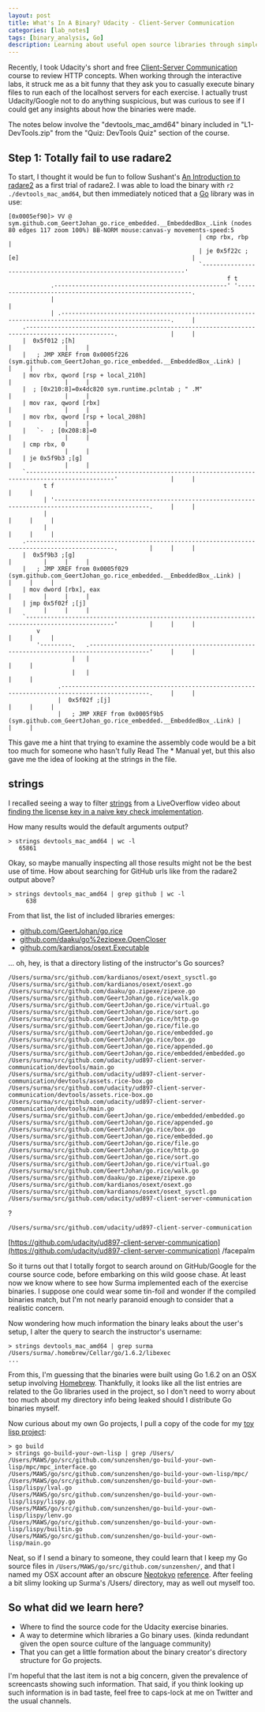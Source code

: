 ```yaml
---
layout: post
title: What's In A Binary? Udacity - Client-Server Communication
categories: [lab_notes]
tags: [binary_analysis, Go]
description: Learning about useful open source libraries through simple string browsing of a Go binary file.
---
```


Recently, I took Udacity's short and free [Client-Server Communication](https://www.udacity.com/course/client-server-communication--ud897) course to review HTTP concepts.
When working through the interactive labs, it struck me as a bit funny that they ask you to casually execute binary files to run each of the localhost servers for each exercise.
I actually trust Udacity/Google not to do anything suspicious, but was curious to see if I could get any insights about how the binaries were made.

The notes below involve the "devtools_mac_amd64" binary included in "L1-DevTools.zip" from the "Quiz: DevTools Quiz" section of the course.

Step 1: Totally fail to use radare2
-----------------------------------
To start, I thought it would be fun to follow Sushant's [An Introduction to radare2](http://sushant94.me/2015/05/31/Introduction_to_radare2/) as a first trial of radare2.
I was able to load the binary with ```r2 ./devtools_mac_amd64```, but then immediately noticed that a [Go](https://golang.org/) library was in use:


```
[0x0005ef90]> VV @ sym.github.com_GeertJohan_go.rice_embedded.__EmbeddedBox_.Link (nodes 80 edges 117 zoom 100%) BB-NORM mouse:canvas-y movements-speed:5
                                                      | cmp rbx, rbp                                                    |
                                                      | je 0x5f22c ;[e]                                                 |
                                                      `-----------------------------------------------------------------'
                                                              f t
            .-------------------------------------------------' '---------------------------------------------------------.
            |                                                                                                             |
            | .-----------------------------------------------------------------------------------------------------.     |
    .-----------------------------------------------------------------------------------------------.               |     |
    |  0x5f012 ;[h]                                                                                 |               |     |
    |   ; JMP XREF from 0x0005f226 (sym.github.com_GeertJohan_go.rice_embedded.__EmbeddedBox_.Link) |               |     |
    | mov rbx, qword [rsp + local_210h]                                                             |               |     |
    |  ; [0x210:8]=0x4dc820 sym.runtime.pclntab ; " .M"                                             |               |     |
    | mov rax, qword [rbx]                                                                          |               |     |
    | mov rbx, qword [rsp + local_208h]                                                             |               |     |
    |   `-  ; [0x208:8]=0                                                                           |               |     |
    | cmp rbx, 0                                                                                    |               |     |
    | je 0x5f9b3 ;[g]                                                                               |               |     |
    `-----------------------------------------------------------------------------------------------'               |     |
          t f                                                                                                       |     |
          | '-------------------------------------------------------------------------------------------------.     |     |
          |                                                                                                   |     |     |
          |                                                                                                   |     |     |
    .-----------------------------------------------------------------------------------------------.         |     |     |
    |  0x5f9b3 ;[g]                                                                                 |         |     |     |
    |   ; JMP XREF from 0x0005f029 (sym.github.com_GeertJohan_go.rice_embedded.__EmbeddedBox_.Link) |         |     |     |
    | mov dword [rbx], eax                                                                          |         |     |     |
    | jmp 0x5f02f ;[j]                                                                              |         |     |     |
    `-----------------------------------------------------------------------------------------------'         |     |     |
        v                                                                                                     |     |     |
        '---------.   .---------------------------------------------------------------------------------------'     |     |
                  |   |                                                                                             |     |
                  |   |                                                                                             |     |
              .-----------------------------------------------------------------------------------------------.     |     |
              |  0x5f02f ;[j]                                                                                 |     |     |
              |   ; JMP XREF from 0x0005f9b5 (sym.github.com_GeertJohan_go.rice_embedded.__EmbeddedBox_.Link) |     |     |
```

This gave me a hint that trying to examine the assembly code would be a bit too much for someone who hasn't fully Read The * Manual yet,
but this also gave me the idea of looking at the strings in the file.

strings
-------
I recalled seeing a way to filter [strings](http://manpages.ubuntu.com/manpages/zesty/en/man1/strings.1posix.html)
from a LiveOverflow video about [finding the license key in a naive key check implementation](https://www.youtube.com/watch?v=3NTXFUxcKPc&feature=youtu.be&t=2m43s).

How many results would the default arguments output?

```
> strings devtools_mac_amd64 | wc -l
   65861
```

Okay, so maybe manually inspecting all those results might not be the best use of time.
How about searching for GitHub urls like from the radare2 output above?

```
> strings devtools_mac_amd64 | grep github | wc -l
     638
```

From that list, the list of included libraries emerges:

* [github.com/GeertJohan/go.rice](https://github.com/GeertJohan/go.rice)
* [github.com/daaku/go%2ezipexe.OpenCloser](https://github.com/daaku/go.zipexe)
* [github.com/kardianos/osext.Executable](https://github.com/kardianos/osext)

... oh, hey, is that a directory listing of the instructor's Go sources?

```
/Users/surma/src/github.com/kardianos/osext/osext_sysctl.go
/Users/surma/src/github.com/kardianos/osext/osext.go
/Users/surma/src/github.com/daaku/go.zipexe/zipexe.go
/Users/surma/src/github.com/GeertJohan/go.rice/walk.go
/Users/surma/src/github.com/GeertJohan/go.rice/virtual.go
/Users/surma/src/github.com/GeertJohan/go.rice/sort.go
/Users/surma/src/github.com/GeertJohan/go.rice/http.go
/Users/surma/src/github.com/GeertJohan/go.rice/file.go
/Users/surma/src/github.com/GeertJohan/go.rice/embedded.go
/Users/surma/src/github.com/GeertJohan/go.rice/box.go
/Users/surma/src/github.com/GeertJohan/go.rice/appended.go
/Users/surma/src/github.com/GeertJohan/go.rice/embedded/embedded.go
/Users/surma/src/github.com/udacity/ud897-client-server-communication/devtools/main.go
/Users/surma/src/github.com/udacity/ud897-client-server-communication/devtools/assets.rice-box.go
/Users/surma/src/github.com/udacity/ud897-client-server-communication/devtools/assets.rice-box.go
/Users/surma/src/github.com/udacity/ud897-client-server-communication/devtools/main.go
/Users/surma/src/github.com/GeertJohan/go.rice/embedded/embedded.go
/Users/surma/src/github.com/GeertJohan/go.rice/appended.go
/Users/surma/src/github.com/GeertJohan/go.rice/box.go
/Users/surma/src/github.com/GeertJohan/go.rice/embedded.go
/Users/surma/src/github.com/GeertJohan/go.rice/file.go
/Users/surma/src/github.com/GeertJohan/go.rice/http.go
/Users/surma/src/github.com/GeertJohan/go.rice/sort.go
/Users/surma/src/github.com/GeertJohan/go.rice/virtual.go
/Users/surma/src/github.com/GeertJohan/go.rice/walk.go
/Users/surma/src/github.com/daaku/go.zipexe/zipexe.go
/Users/surma/src/github.com/kardianos/osext/osext.go
/Users/surma/src/github.com/kardianos/osext/osext_sysctl.go
/Users/surma/src/github.com/udacity/ud897-client-server-communication
```

?

```
/Users/surma/src/github.com/udacity/ud897-client-server-communication
```

[https://github.com/udacity/ud897-client-server-communication](https://github.com/udacity/ud897-client-server-communication) /facepalm

So it turns out that I totally forgot to search around on GitHub/Google for the course source code, before embarking on this wild goose chase.
At least now we know where to see how Surma implemented each of the exercise binaries.
I suppose one could wear some tin-foil and wonder if the compiled binaries match, but I'm not nearly paranoid enough to consider that a realistic concern.

Now wondering how much information the binary leaks about the user's setup, I alter the query to search the instructor's username:

```
> strings devtools_mac_amd64 | grep surma
/Users/surma/.homebrew/Cellar/go/1.6.2/libexec
...
```

From this, I'm guessing that the binaries were built using Go 1.6.2 on an OSX setup involving [Homebrew](http://brew.sh/).
Thankfully, it looks like all the list entries are related to the Go libraries used in the project,
so I don't need to worry about too much about my directory info being leaked should I distribute Go binaries myself.

Now curious about my own Go projects, I pull a copy of the code for my [toy lisp project](https://github.com/sunzenshen/go-build-your-own-lisp):

```
> go build
> strings go-build-your-own-lisp | grep /Users/
/Users/MAWS/go/src/github.com/sunzenshen/go-build-your-own-lisp/mpc/mpc_interface.go
/Users/MAWS/go/src/github.com/sunzenshen/go-build-your-own-lisp/mpc/
/Users/MAWS/go/src/github.com/sunzenshen/go-build-your-own-lisp/lispy/lval.go
/Users/MAWS/go/src/github.com/sunzenshen/go-build-your-own-lisp/lispy/lispy.go
/Users/MAWS/go/src/github.com/sunzenshen/go-build-your-own-lisp/lispy/lenv.go
/Users/MAWS/go/src/github.com/sunzenshen/go-build-your-own-lisp/lispy/builtin.go
/Users/MAWS/go/src/github.com/sunzenshen/go-build-your-own-lisp/main.go
```

Neat, so if I send a binary to someone, they could learn that I keep my Go source files in ```/Users/MAWS/go/src/github.com/sunzenshen/```,
and that I named my OSX account after an obscure [Neotokyo](http://www.neotokyohq.com/) [reference](https://neotokyohq.com/map_large_maws.html).
After feeling a bit slimy looking up Surma's /Users/ directory, may as well out myself too.

So what did we learn here?
--------------------------

* Where to find the source code for the Udacity exercise binaries.
* A way to determine which libraries a Go binary uses. (kinda redundant given the open source culture of the language community)
* That you can get a little formation about the binary creator's directory structure for Go projects.

I'm hopeful that the last item is not a big concern, given the prevalence of screencasts showing such information.
That said, if you think looking up such information is in bad taste, feel free to caps-lock at me on Twitter and the usual channels.
